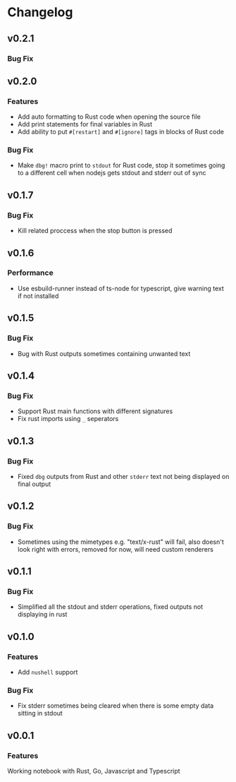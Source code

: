 # Changelog
## v0.2.1
### Bug Fix

## v0.2.0
### Features
- Add auto formatting to Rust code when opening the source file
- Add print statements for final variables in Rust
- Add ability to put `#[restart]` and `#[ignore]` tags in blocks of Rust code

### Bug Fix
- Make `dbg!` macro print to `stdout` for Rust code, stop it sometimes going to a different cell when nodejs gets stdout and stderr out of sync

## v0.1.7
### Bug Fix
- Kill related proccess when the stop button is pressed

## v0.1.6
### Performance
- Use esbuild-runner instead of ts-node for typescript, give warning text if not installed

## v0.1.5
### Bug Fix
- Bug with Rust outputs sometimes containing unwanted text

## v0.1.4
### Bug Fix
- Support Rust main functions with different signatures
- Fix rust imports using `_` seperators

## v0.1.3
### Bug Fix
- Fixed `dbg` outputs from Rust and other `stderr` text not being displayed on final output

## v0.1.2
### Bug Fix
- Sometimes using the mimetypes e.g. "text/x-rust" will fail, also doesn't look right with errors, removed for now, will need custom renderers

## v0.1.1
### Bug Fix
- Simplified all the stdout and stderr operations, fixed outputs not displaying in rust

## v0.1.0
### Features
- Add `nushell` support

### Bug Fix
- Fix stderr sometimes being cleared when there is some empty data sitting in stdout

## v0.0.1
### Features
Working notebook with Rust, Go, Javascript and Typescript
